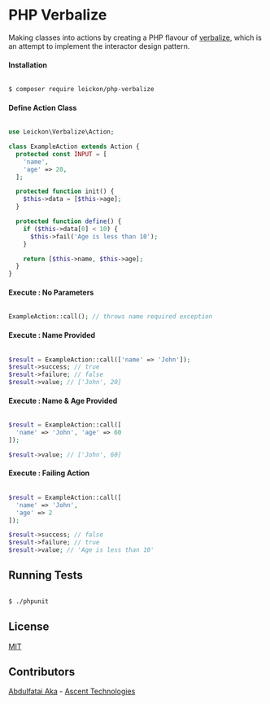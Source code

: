 # PHP Verbalize

Making classes into actions by creating a PHP flavour of [verbalize](https://github.com/taylorzr/verbalize), which is an attempt to implement the interactor design pattern.

#### Installation

```bash

$ composer require leickon/php-verbalize

```

#### Define Action Class

```php

use Leickon\Verbalize\Action;

class ExampleAction extends Action {
  protected const INPUT = [
    'name',
    'age' => 20,
  ];

  protected function init() {
    $this->data = [$this->age];
  }

  protected function define() {
    if ($this->data[0] < 10) {
      $this->fail('Age is less than 10');
    }

    return [$this->name, $this->age];
  }
}

```

#### Execute : No Parameters

```php

ExampleAction::call(); // throws name required exception

```

#### Execute : Name Provided

```php

$result = ExampleAction::call(['name' => 'John']);
$result->success; // true
$result->failure; // false
$result->value; // ['John', 20]

```

#### Execute : Name & Age Provided

```php

$result = ExampleAction::call([
  'name' => 'John', 'age' => 60
]);

$result->value; // ['John', 60]

```

#### Execute : Failing Action

```php

$result = ExampleAction::call([
  'name' => 'John',
  'age' => 2
]);

$result->success; // false
$result->failure; // true
$result->value; // 'Age is less than 10'

```

## Running Tests

```bash

$ ./phpunit

```

## License

[MIT](https://choosealicense.com/licenses/mit/)

## Contributors

[Abdulfatai Aka](mailto:abdulfataiaka@gmail.com) - [Ascent Technologies](https://www.ascentregtech.com/)
